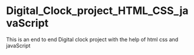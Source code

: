# Digital_Clock_project_HTML_CSS_javaScript
This is an end to end Digital clock project with the help of html css and javaScript
